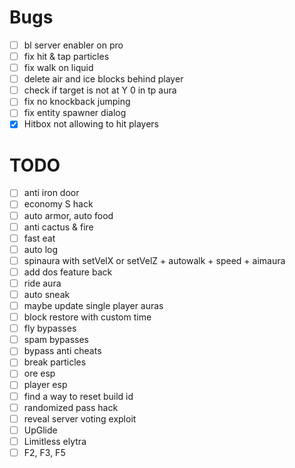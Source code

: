 # Bugs
- [ ] bl server enabler on pro
- [ ] fix hit & tap particles
- [ ] fix walk on liquid
- [ ] delete air and ice blocks behind player
- [ ] check if target is not at Y 0 in tp aura
- [ ] fix no knockback jumping
- [ ] fix entity spawner dialog
- [x] Hitbox not allowing to hit players

# TODO
- [ ] anti iron door
- [ ] economy S hack
- [ ] auto armor, auto food
- [ ] anti cactus & fire
- [ ] fast eat
- [ ] auto log
- [ ] spinaura with setVelX or setVelZ + autowalk + speed + aimaura
- [ ] add dos feature back
- [ ] ride aura
- [ ] auto sneak
- [ ] maybe update single player auras
- [ ] block restore with custom time
- [ ] fly bypasses
- [ ] spam bypasses
- [ ] bypass anti cheats
- [ ] break particles
- [ ] ore esp
- [ ] player esp
- [ ] find a way to reset build id
- [ ] randomized pass hack
- [ ] reveal server voting exploit
- [ ] UpGlide
- [ ] Limitless elytra
- [ ] F2, F3, F5
